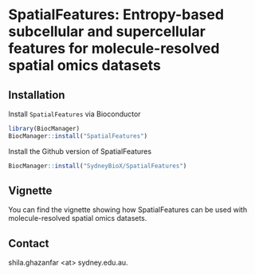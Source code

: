# SpatialFeatures: Entropy-based subcellular and supercellular features for molecule-resolved spatial omics datasets

## Installation

Install `SpatialFeatures` via Bioconductor

``` r
library(BiocManager)
BiocManager::install("SpatialFeatures")
```

Install the Github version of SpatialFeatures

``` r
BiocManager::install("SydneyBioX/SpatialFeatures")
```

## Vignette

You can find the vignette showing how SpatialFeatures can be used with molecule-resolved spatial omics datasets.

## Contact

shila.ghazanfar \<at\> sydney.edu.au.
